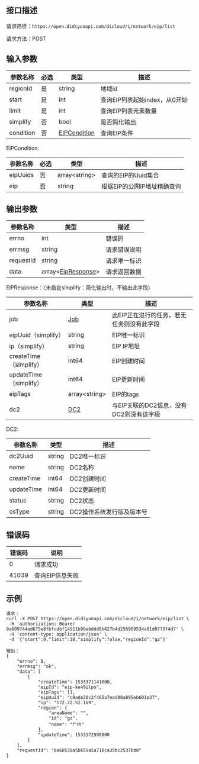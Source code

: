 ## 接口描述
请求路径：`https://open.didiyunapi.com/dicloud/i/network/eip/list`

请求方法：POST
## 输入参数
|参数名称 | 必选 | 类型 | 描述|
|--------|-----|-----|-----|
| regionId | 是 | string | 地域id |
| start     | 是 | int      |查询EIP列表起始index，从0开始 |
| limit     | 是 | int      |查询EIP列表元素数量         |
| simplify  | 否 | bool     |是否简化输出       |
| condition | 否 | [EIPCondition](#EIPCondition) | 查询EIP条件 |

<span id="EIPCondition"></span>
EIPCondition:

|参数名称 | 必选 | 类型 | 描述|
|--------|-----|-----|-----|
| eipUuids | 否  | array&lt;string&gt; | 查询的EIP的Uuid集合 |
| eip     | 否 | string      |根据EIP的公网IP地址精确查询 |

## 输出参数
|参数名称  | 类型 | 描述|
|--------|-----|-----|
|errno | int  |错误码 |
|errmsg|string|请求错误说明	|
|requestId |string|请求唯一标识 |
|data | array<[EipResponse](#EipResponse)>| 请求返回数据| 

<span id="EipResponse"></span>
EIPResponse：（未指定simplify：简化输出时，不输出此字段）

|参数名称  | 类型 | 描述|
|--------|-----|-----|
|job | [Job](/static/docs-content/products/通用响应结构.md#Job) | 此EIP正在进行的任务，若无任务则没有此字段 |
|eipUuid（simplify）  | string  |EIP唯一标识   |
|ip（simplify）	   | string  |EIP IP地址   |
|createTime（simplify）     | int64  |EIP创建时间  |
|updateTime（simplify）      | int64  |EIP更新时间   |
|eipTags  | array&lt;string&gt;    |EIP的tags     |
|dc2	  | [DC2](#Dc22)   | 与EIP关联的DC2信息，没有DC2则没有该字段 |


<span id="Dc22"></span>
DC2:

|参数名称  | 类型 | 描述|
|--------|-----|-----|
|dc2Uuid  | string  |DC2唯一标识   |
|name   | string  |DC2名称     |
|createTime     | int64  |DC2创建时间    |
|updateTime      | int64  |DC2更新时间       |
|status   | string  |DC2状态     |
|osType  | string  |DC2操作系统发行版及版本号   |



## 错误码
|错误码 | 说明    |
|------|--------|
| 0    | 请求成功  |
|41039 | 查询EIP信息失败 |

## 示例

```
请求：
curl -X POST https://open.didiyunapi.com/dicloud/i/network/eip/list \
 -H 'authorization: Bearer 9a609744ad675e8fbfcdbf14511b99e6ddd6b427b4d256969534a81d0773f4d7' \
 -H 'content-type: application/json' \
 -d '{"start":0,"limit":10,"simplify":false,"regionId":"gz"}'

输出：
{
	"errno": 0,
	"errmsg": "ok",
	"data": [
		{
			"createTime": 1533371141000,
			"eipId": "eip-ke49ilpo",
			"eipTags": [],
			"eipUuid": "c9ade20c2f485a7ead08a895eb601e37",
			"ip": "172.22.52.169",
			"region": {
				"areaName": "",
				"id": "gz",
				"name": "广州"
			},
			"updateTime": 1533372998000
		}
	],
	"requestId": "0a60538a5b659a5a716ca35bc2537bb0"
}
```
